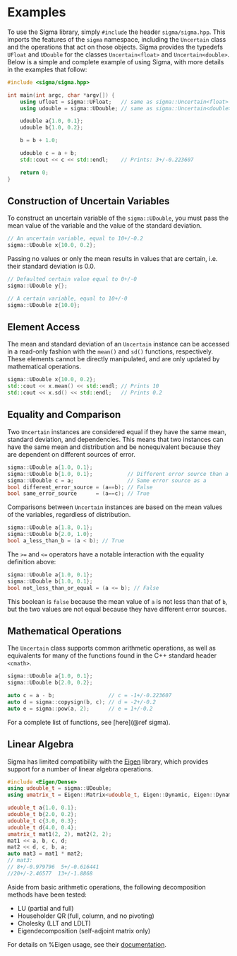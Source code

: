 # Examples

To use the Sigma library, simply `#include` the header `sigma/sigma.hpp`.
This imports the features of the `sigma` namespace, including the `Uncertain`
class and the operations that act on those objects. Sigma provides the typedefs
`UFloat` and `UDouble` for the classes `Uncertain<float>` and
`Uncertain<double>`. Below is a simple and complete example of using Sigma,
with more details in the examples that follow:

```cpp
#include <sigma/sigma.hpp>

int main(int argc, char *argv[]) {
    using ufloat = sigma::UFloat;   // same as sigma::Uncertain<float>
    using udouble = sigma::UDouble; // same as sigma::Uncertain<double>;

    udouble a{1.0, 0.1};
    udouble b{1.0, 0.2};

    b = b + 1.0;

    udouble c = a + b;
    std::cout << c << std::endl;    // Prints: 3+/-0.223607

    return 0;
}
```

## Construction of Uncertain Variables
To construct an uncertain variable of the `sigma::UDouble`, you must pass the
mean value of the variable and the value of the standard deviation.
```cpp
// An uncertain variable, equal to 10+/-0.2
sigma::UDouble x{10.0, 0.2};
```
Passing no values or only the mean results in values that are certain,
i.e. their standard deviation is 0.0.
```cpp
// Defaulted certain value equal to 0+/-0
sigma::UDouble y{};

// A certain variable, equal to 10+/-0
sigma::UDouble z{10.0};
```

## Element Access
The mean and standard deviation of an `Uncertain` instance can be accessed in a
read-only fashion with the `mean()` and `sd()` functions, respectively. These
elements cannot be directly manipulated, and are only updated by mathematical
operations.
```cpp
sigma::UDouble x{10.0, 0.2};
std::cout << x.mean() << std::endl; // Prints 10
std::cout << x.sd() << std::endl;   // Prints 0.2
```

## Equality and Comparison
Two `Uncertain` instances are considered equal if they have the same mean,
standard deviation, and dependencies. This means that two instances can have the
same mean and distribution and be nonequivalent because they are dependent on
different sources of error.
```cpp
sigma::UDouble a{1.0, 0.1};
sigma::UDouble b{1.0, 0.1};           // Different error source than a
sigma::UDouble c = a;                 // Same error source as a
bool different_error_source = (a==b); // False
bool same_error_source      = (a==c); // True
```
Comparisons between `Uncertain` instances are based on the mean values of the
variables, regardless of distribution.
```cpp
sigma::UDouble a{1.8, 0.1};
sigma::UDouble b{2.0, 1.0};
bool a_less_than_b = (a < b); // True
```
The `>=` and `<=` operators have a notable interaction with the equality
definition above:
```cpp
sigma::UDouble a{1.0, 0.1};
sigma::UDouble b{1.0, 0.1};
bool not_less_than_or_equal = (a <= b); // False
```
This boolean is `false` because the mean value of `a` is not less than that of
`b`, but the two values are not equal because they have different error sources.

## Mathematical Operations
The `Uncertain` class supports common arithmetic operations, as well as
equivalents for many of the functions found in the C++ standard header
`<cmath>`.
```cpp
sigma::UDouble a{1.0, 0.1};
sigma::UDouble b{2.0, 0.2};

auto c = a - b;                 // c = -1+/-0.223607
auto d = sigma::copysign(b, c); // d = -2+/-0.2
auto e = sigma::pow(a, 2);      // e = 1+/-0.2
```
For a complete list of functions, see [here](@ref sigma).

## Linear Algebra
Sigma has limited compatibility with the
[Eigen](https://eigen.tuxfamily.org/index.php?title=Main_Page) library, which
provides support for a number of linear algebra operations.
```cpp
#include <Eigen/Dense>
using udouble_t = sigma::UDouble;
using umatrix_t = Eigen::Matrix<udouble_t, Eigen::Dynamic, Eigen::Dynamic>;

udouble_t a{1.0, 0.1};
udouble_t b{2.0, 0.2};
udouble_t c{3.0, 0.3};
udouble_t d{4.0, 0.4};
umatrix_t mat1(2, 2), mat2(2, 2);
mat1 << a, b, c, d;
mat2 << d, c, b, a;
auto mat3 = mat1 * mat2;
// mat3:
// 8+/-0.979796  5+/-0.616441
//20+/-2.46577  13+/-1.8868
```
Aside from basic arithmetic operations, the following decomposition methods have
been tested:
- LU (partial and full)
- Householder QR (full, column, and no pivoting)
- Cholesky (LLT and LDLT)
- Eigendecomposition (self-adjoint matrix only)

For details on %Eigen usage, see their
[documentation](https://eigen.tuxfamily.org/dox/).
